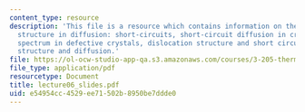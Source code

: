 ```yaml
---
content_type: resource
description: 'This file is a resource which contains information on the role of micro
  structure in diffusion: short-circuits, short-circuit diffusion in crystals: diffusion
  spectrum in defective crystals, dislocation structure and short circuits, and grain-boundary
  structure and diffusion.'
file: https://ol-ocw-studio-app-qa.s3.amazonaws.com/courses/3-205-thermodynamics-and-kinetics-of-materials-fall-2006/e54954cc4529ee71502b8950be7ddde0_lecture06_slides.pdf
file_type: application/pdf
resourcetype: Document
title: lecture06_slides.pdf
uid: e54954cc-4529-ee71-502b-8950be7ddde0
---
```

